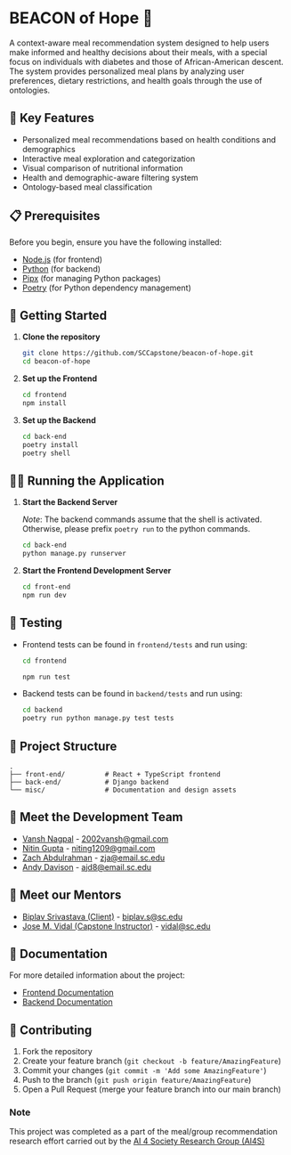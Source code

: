 # BEACON of Hope 🌟

A context-aware meal recommendation system designed to help users make informed and healthy decisions about their meals, with a special focus on individuals with diabetes and those of African-American descent. The system provides personalized meal plans by analyzing user preferences, dietary restrictions, and health goals through the use of ontologies.

## 🎯 Key Features

- Personalized meal recommendations based on health conditions and demographics
- Interactive meal exploration and categorization
- Visual comparison of nutritional information
- Health and demographic-aware filtering system
- Ontology-based meal classification

## 📋 Prerequisites

Before you begin, ensure you have the following installed:
- [Node.js](https://nodejs.org/) (for frontend)
- [Python](https://www.python.org/) (for backend)
- [Pipx](https://pipx.pypa.io/) (for managing Python packages)
- [Poetry](https://python-poetry.org/) (for Python dependency management)

## 🚀 Getting Started

1. **Clone the repository**
   ```bash
   git clone https://github.com/SCCapstone/beacon-of-hope.git
   cd beacon-of-hope
   ```

2. **Set up the Frontend**
   ```bash
   cd frontend
   npm install
   ```

3. **Set up the Backend**
   ```bash
   cd back-end
   poetry install
   poetry shell
   ```

## 🏃‍♂️ Running the Application

1. **Start the Backend Server**

   _Note_: The backend commands assume that the shell is activated. Otherwise, please prefix `poetry run` to the python commands.

   ```bash
   cd back-end
   python manage.py runserver
   ```

2. **Start the Frontend Development Server**
   ```bash
   cd front-end
   npm run dev
   ```

## 🧪 Testing

- Frontend tests can be found in `frontend/tests` and run using:
  ```bash
  cd frontend

  npm run test
  ```

- Backend tests can be found in `backend/tests` and run using:
  ```bash
  cd backend
  poetry run python manage.py test tests
  ```

## 📁 Project Structure
```
.
├── front-end/          # React + TypeScript frontend
├── back-end/           # Django backend
└── misc/               # Documentation and design assets
```

## 👥 Meet the Development Team

- [Vansh Nagpal](https://vnagpal25.github.io) - 2002vansh@gmail.com
- [Nitin Gupta](https://g-nitin.github.io/portfolio/) - niting1209@gmail.com
- [Zach Abdulrahman](https://zachabdulrahman.me) - zja@email.sc.edu
- [Andy Davison](https://andrewdavison.dev) - ajd8@email.sc.edu

## 👥 Meet our Mentors

- [Biplav Srivastava (Client)](https://sites.google.com/site/biplavsrivastava/) - biplav.s@sc.edu
- [Jose M. Vidal (Capstone Instructor)](https://jmvidal.cse.sc.edu/) - vidal@sc.edu


## 📝 Documentation

For more detailed information about the project:
- [Frontend Documentation](./front-end/README.md)
- [Backend Documentation](./back-end/README.md)

## 🤝 Contributing

1. Fork the repository
2. Create your feature branch (`git checkout -b feature/AmazingFeature`)
3. Commit your changes (`git commit -m 'Add some AmazingFeature'`)
4. Push to the branch (`git push origin feature/AmazingFeature`)
5. Open a Pull Request (merge your feature branch into our main branch)

### Note

This project was completed as a part of the meal/group recommendation research effort carried out by the [AI 4 Society Research Group (AI4S)](https://ai4society.github.io/)
